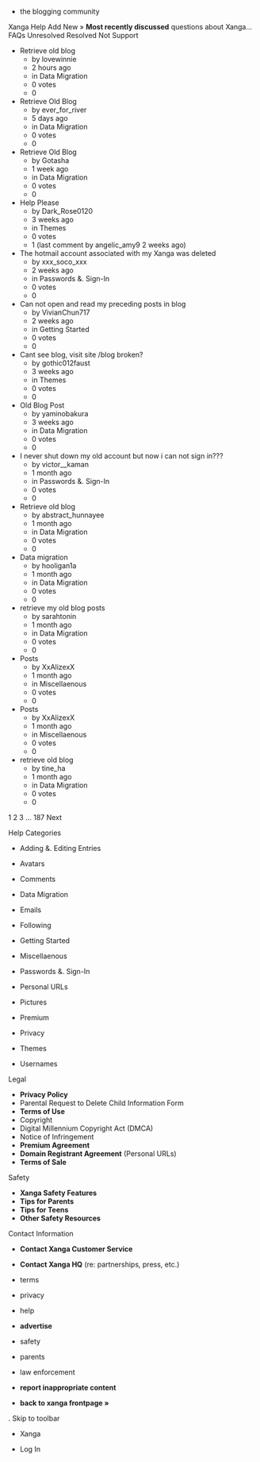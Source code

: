 *   the blogging community

Xanga Help Add New » **Most recently discussed** questions about Xanga… FAQs Unresolved Resolved Not Support

*   Retrieve old blog
    *   by lovewinnie
    *   2 hours ago
    *   in Data Migration
    *   0 votes
    *   0
*   Retrieve Old Blog
    *   by ever\_for\_river
    *   5 days ago
    *   in Data Migration
    *   0 votes
    *   0
*   Retrieve Old Blog
    *   by Gotasha
    *   1 week ago
    *   in Data Migration
    *   0 votes
    *   0
*   Help Please
    *   by Dark\_Rose0120
    *   3 weeks ago
    *   in Themes
    *   0 votes
    *   1 (last comment by angelic\_amy9 2 weeks ago)
*   The hotmail account associated with my Xanga was deleted
    *   by xxx\_soco\_xxx
    *   2 weeks ago
    *   in Passwords &. Sign-In
    *   0 votes
    *   0
*   Can not open and read my preceding posts in blog
    *   by VivianChun717
    *   2 weeks ago
    *   in Getting Started
    *   0 votes
    *   0
*   Cant see blog, visit site /blog broken?
    *   by gothic012faust
    *   3 weeks ago
    *   in Themes
    *   0 votes
    *   0
*   Old Blog Post
    *   by yaminobakura
    *   3 weeks ago
    *   in Data Migration
    *   0 votes
    *   0
*   I never shut down my old account but now i can not sign in???
    *   by victor\_\_kaman
    *   1 month ago
    *   in Passwords &. Sign-In
    *   0 votes
    *   0
*   Retrieve old blog
    *   by abstract\_hunnayee
    *   1 month ago
    *   in Data Migration
    *   0 votes
    *   0
*   Data migration
    *   by hooligan1a
    *   1 month ago
    *   in Data Migration
    *   0 votes
    *   0
*   retrieve my old blog posts
    *   by sarahtonin
    *   1 month ago
    *   in Data Migration
    *   0 votes
    *   0
*   Posts
    *   by XxAlizexX
    *   1 month ago
    *   in Miscellaenous
    *   0 votes
    *   0
*   Posts
    *   by XxAlizexX
    *   1 month ago
    *   in Miscellaenous
    *   0 votes
    *   0
*   retrieve old blog
    *   by tine\_ha
    *   1 month ago
    *   in Data Migration
    *   0 votes
    *   0

1 2 3 ... 187 Next

Help Categories

*   Adding &. Editing Entries
*   Avatars
*   Comments
*   Data Migration
*   Emails
*   Following
*   Getting Started
*   Miscellaenous

*   Passwords &. Sign-In
*   Personal URLs
*   Pictures
*   Premium
*   Privacy
*   Themes
*   Usernames

Legal

*   **Privacy Policy**
*   Parental Request to Delete Child Information Form
*   **Terms of Use**
*   Copyright
*   Digital Millennium Copyright Act (DMCA)
*   Notice of Infringement
*   **Premium Agreement**
*   **Domain Registrant Agreement** (Personal URLs)
*   **Terms of Sale**

Safety

*   **Xanga Safety Features**
*   **Tips for Parents**
*   **Tips for Teens**
*   **Other Safety Resources**

Contact Information

*   **Contact Xanga Customer Service**
*   **Contact Xanga HQ** (re: partnerships, press, etc.)

*   terms
*   privacy
*   help
*   **advertise**

*   safety
*   parents
*   law enforcement
*   **report inappropriate content**

*   **back to xanga frontpage »**

<img src="http://pixel.quantserve.com/pixel/p-87h-iNOVooym2.gif" style="display: none" height="1" width="1" alt="Quantcast"/>. Skip to toolbar

*   Xanga

*   Log In